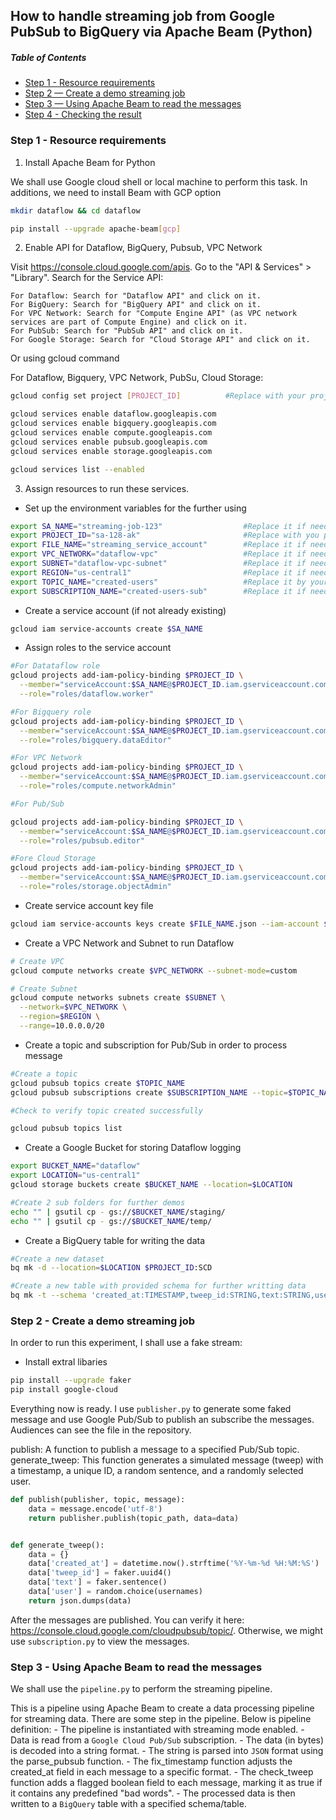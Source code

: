 ## How to handle streaming job from Google PubSub to BigQuery via Apache Beam (Python)
##### Table of Contents  
* [Step 1 - Resource requirements](#step-1-resource-requirements)
* [Step 2 — Create a demo streaming job](#step-2-create-a-demo-streaming-job)
* [Step 3 — Using Apache Beam to read the messages](#step-3-using-apache-beam-to-read-the-messages)
* [Step 4 - Checking the result](#step-4-checking-the-result)

### Step 1 - Resource requirements

1. Install Apache Beam for Python 

We shall use Google cloud shell or local machine to perform this task. In additions, we need to install Beam with GCP option

```bash
mkdir dataflow && cd dataflow

pip install --upgrade apache-beam[gcp]
```
2. Enable API for Dataflow, BigQuery, Pubsub, VPC Network

Visit https://console.cloud.google.com/apis.
Go to the "API & Services" > "Library".
Search for the Service API:

    For Dataflow: Search for "Dataflow API" and click on it.
    For BigQuery: Search for "BigQuery API" and click on it.
    For VPC Network: Search for "Compute Engine API" (as VPC network services are part of Compute Engine) and click on it.
    For PubSub: Search for "PubSub API" and click on it.
    For Google Storage: Search for "Cloud Storage API" and click on it.

Or using gcloud command

For Dataflow, Bigquery, VPC Network, PubSu, Cloud Storage:

```bash
gcloud config set project [PROJECT_ID]          #Replace with your project_id

gcloud services enable dataflow.googleapis.com
gcloud services enable bigquery.googleapis.com
gcloud services enable compute.googleapis.com
gcloud services enable pubsub.googleapis.com
gcloud services enable storage.googleapis.com

gcloud services list --enabled
```
3. Assign resources to run these services.

* Set up the environment variables for the further using

```bash
export SA_NAME="streaming-job-123"                  #Replace it if needed
export PROJECT_ID="sa-128-ak"                       #Replace with you project_id
export FILE_NAME="streaming_service_account"        #Replace it if needed
export VPC_NETWORK="dataflow-vpc"                   #Replace it if needed
export SUBNET="dataflow-vpc-subnet"                 #Replace it if needed
export REGION="us-central1"                         #Replace it if needed
export TOPIC_NAME="created-users"                   #Replace it by your value
export SUBSCRIPTION_NAME="created-users-sub"        #Replace it if needed
```    
* Create a service account (if not already existing)

```bash
gcloud iam service-accounts create $SA_NAME
```
* Assign roles to the service account 

```bash
#For Datataflow role
gcloud projects add-iam-policy-binding $PROJECT_ID \
  --member="serviceAccount:$SA_NAME@$PROJECT_ID.iam.gserviceaccount.com" \
  --role="roles/dataflow.worker"

#For Bigquery role
gcloud projects add-iam-policy-binding $PROJECT_ID \
  --member="serviceAccount:$SA_NAME@$PROJECT_ID.iam.gserviceaccount.com" \
  --role="roles/bigquery.dataEditor"

#For VPC Network 
gcloud projects add-iam-policy-binding $PROJECT_ID \
  --member="serviceAccount:$SA_NAME@$PROJECT_ID.iam.gserviceaccount.com" \
  --role="roles/compute.networkAdmin"

#For Pub/Sub

gcloud projects add-iam-policy-binding $PROJECT_ID \
  --member="serviceAccount:$SA_NAME@$PROJECT_ID.iam.gserviceaccount.com" \
  --role="roles/pubsub.editor"

#Fore Cloud Storage
gcloud projects add-iam-policy-binding $PROJECT_ID \
  --member="serviceAccount:$SA_NAME@$PROJECT_ID.iam.gserviceaccount.com" \
  --role="roles/storage.objectAdmin"

```

* Create service account key file

```bash
gcloud iam service-accounts keys create $FILE_NAME.json --iam-account $SA_NAME@$PROJECT_ID.iam.gserviceaccount.com
```

* Create a VPC Network and Subnet to run Dataflow

```bash
# Create VPC
gcloud compute networks create $VPC_NETWORK --subnet-mode=custom

# Create Subnet
gcloud compute networks subnets create $SUBNET \
  --network=$VPC_NETWORK \
  --region=$REGION \
  --range=10.0.0.0/20
```

* Create a topic and subscription for Pub/Sub in order to process message

```bash
#Create a topic
gcloud pubsub topics create $TOPIC_NAME
gcloud pubsub subscriptions create $SUBSCRIPTION_NAME --topic=$TOPIC_NAME

#Check to verify topic created successfully

gcloud pubsub topics list

```

* Create a Google Bucket for storing Dataflow logging

```bash
export BUCKET_NAME="dataflow"
export LOCATION="us-central1"
gcloud storage buckets create $BUCKET_NAME --location=$LOCATION

#Create 2 sub folders for further demos
echo "" | gsutil cp - gs://$BUCKET_NAME/staging/
echo "" | gsutil cp - gs://$BUCKET_NAME/temp/

```
* Create a BigQuery table for writing the data
```bash
#Create a new dataset
bq mk -d --location=$LOCATION $PROJECT_ID:SCD

#Create a new table with provided schema for further writting data
bq mk -t --schema 'created_at:TIMESTAMP,tweep_id:STRING,text:STRING,user:STRING,flagged:BOOLEAN' $PROJECT_ID:SCD.streaming-job-demo

```

### Step 2 - Create a demo streaming job
In order to run this experiment, I shall use a fake stream:

* Install extral libaries
```bash
pip install --upgrade faker
pip install google-cloud
```

Everything now is ready. I use `publisher.py` to generate some faked message and use Google Pub/Sub to publish an subscribe the messages.
Audiences can see the file in the repository.

publish: A function to publish a message to a specified Pub/Sub topic.
generate_tweep: This function generates a simulated message (tweep) with a timestamp, a unique ID, a random sentence, and a randomly selected user.

```python
def publish(publisher, topic, message):
    data = message.encode('utf-8')
    return publisher.publish(topic_path, data=data)


def generate_tweep():
    data = {}
    data['created_at'] = datetime.now().strftime('%Y-%m-%d %H:%M:%S')
    data['tweep_id'] = faker.uuid4()
    data['text'] = faker.sentence()
    data['user'] = random.choice(usernames)
    return json.dumps(data)

```

After the messages are published. You can verify it here: https://console.cloud.google.com/cloudpubsub/topic/.
Otherwise, we might use `subscription.py` to view the messages.

### Step 3 - Using Apache Beam to read the messages

We shall use the `pipeline.py` to perform the streaming pipeline.

This is a pipeline using Apache Beam to create a data processing pipeline for streaming data. 
There are some step in the pipeline. Below is pipeline definition:
    - The pipeline is instantiated with streaming mode enabled.
    - Data is read from a `Google Cloud Pub/Sub` subscription.
    - The data (in bytes) is decoded into a string format.
    - The string is parsed into `JSON` format using the parse_pubsub function.
    - The fix_timestamp function adjusts the created_at field in each message to a specific format.
    - The check_tweep function adds a flagged boolean field to each message, marking it as true if it contains any predefined "bad words".
    - The processed data is then written to a `BigQuery` table with a specified schema/table.


